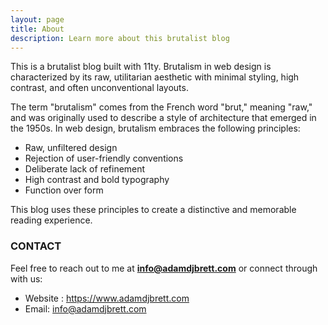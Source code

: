 ```yaml
---
layout: page
title: About
description: Learn more about this brutalist blog
---
```


This is a brutalist blog built with 11ty. Brutalism in web design is characterized by its raw, utilitarian aesthetic with minimal styling, high contrast, and often unconventional layouts.

The term "brutalism" comes from the French word "brut," meaning "raw," and was originally used to describe a style of architecture that emerged in the 1950s. In web design, brutalism embraces the following principles:

+ Raw, unfiltered design
+ Rejection of user-friendly conventions
+ Deliberate lack of refinement
+ High contrast and bold typography
+ Function over form
    
This blog uses these principles to create a distinctive and memorable reading experience.
    
### CONTACT
    
Feel free to reach out to me at **info@adamdjbrett.com** or connect through with us:
  
+ Website : https://www.adamdjbrett.com
+ Email: info@adamdjbrett.com